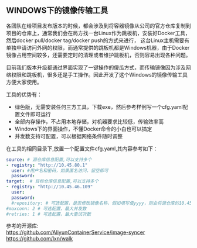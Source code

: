 ## WINDOWS下的镜像传输工具

各团队在给项目发布版本的时候，都会涉及到将容器镜像从公司的官方仓库复制到项目的仓库上，通常我们会在局方找一台Linux作为跳板机，安装好Docker工具，然后docker pull/docker tag/docker push的方式来进行，
这台Linux主机需要有单独申请访问外网的权限，而通常提供的跳板机都是Windows机器，由于Docker镜像占用空间较多，还需要定时的清理或者维护跳板机，否则容易出现各种问题。

目前我们版本升级都通过界面实现了一键操作的傻瓜方式，而传输镜像因为涉及网络权限和跳板机，很多还是手工操作。因此开发了这个Windows的镜像传输工具方便大家使用。

工具的优势有：
- 绿色版，无需安装任何三方工具，下载exe，然后参考样例写一个cfg.yaml配置文件即可运行
- 全部内存操作，不占用本地存储，对机器要求比较低，传输效率高
- Windows下的界面操作，不懂Docker命令的小白也可以搞定
- 并发数支持可配置，可以根据网络条件随时调整

在工具的相同目录下,放置一个配置文件cfg.yaml,其内容参考如下：
```yaml
source: # 源仓库信息配置,可以支持多个
- registry: "http://10.45.80.1"
  user: #用户名和密码，如果匿名访问，留空即可
  password:
target:  # 目标仓库信息配置,可以支持多个
- registry: "http://10.45.46.109"
  user: 
  password: 
  #repository: # 可选配置，是否修改镜像名称，假如填写值yyyy，则会将源仓库的10.45.80.1/xxxx/image:tag统一改成10.45.46.109/yyyy/image:tag
#maxconn: 2 # 可选配置，最大并发数
#retries: 1 # 可选配置，最大重试次数
```







参考的开源库:  
https://github.com/AliyunContainerService/image-syncer  
https://github.com/lxn/walk
